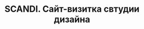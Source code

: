 <h1 align="center">
  SCANDI. Сайт-визитка свтудии дизайна
</h1>
<div align="center">
  <img src="">
</div>
